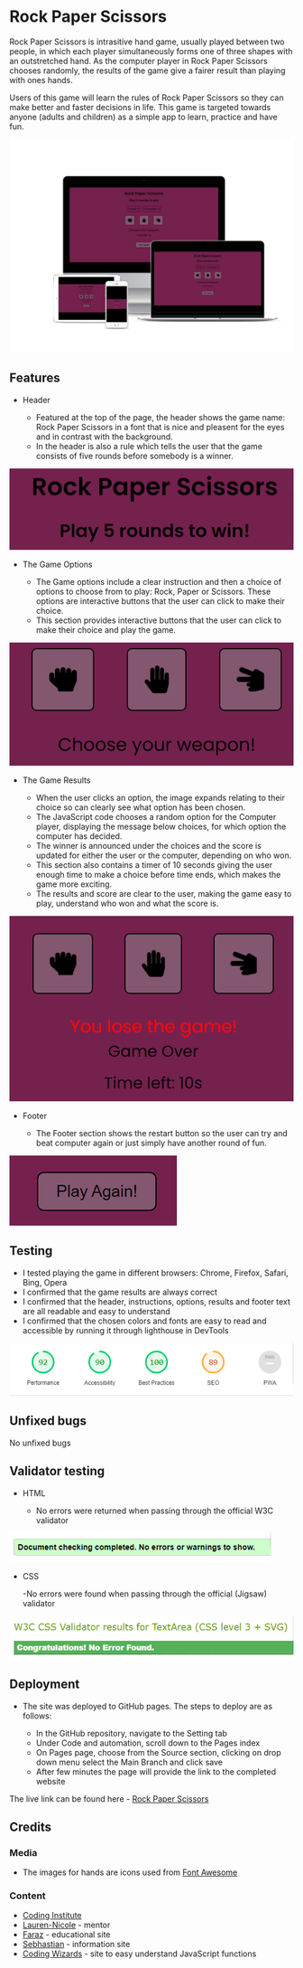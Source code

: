 # Rock Paper Scissors 

Rock Paper Scissors is intrasitive hand game, usually played between two people, in which each player simultaneously forms one of three shapes with an outstretched hand. As the computer player in Rock Paper Scissors chooses randomly, the results of the game give a fairer result than playing with ones hands.

Users of this game will learn the rules of Rock Paper Scissors so they can make better and faster decisions in life. This game is targeted towards anyone (adults and children) as a simple app to learn, practice and have fun. 

![Mockup screenshot of the game](assets/images/smartmockups_lnnkk3sn.jpg)

## Features

- Header
 
  - Featured at the top of the page, the header shows the game name: Rock Paper Scissors in a font that is nice and pleasent for the eyes and in contrast with the background.
  - In the header is also a rule which tells the user that the game consists of five rounds before somebody is a winner.

![Game Header](assets/images/header.png)


- The Game Options

  - The Game options include a clear instruction and then a choice of options to choose from to play: Rock, Paper or Scissors. These options are interactive buttons that the user can click to make their choice.
  - This section provides interactive buttons that the user can click to make their choice and play the game. 

![Game Options](assets/images/choices.png)


- The Game Results 

  - When the user clicks an option, the image expands relating to their choice so can clearly see what option has been chosen.
  - The JavaScript code chooses a random option for the Computer player, displaying the message below choices, for which option the computer has decided.
  - The winner is announced under the choices and the score is updated for either the user or the computer, depending on who won.
  - This section also contains a timer of 10 seconds giving the user enough time to make a choice before time ends, which makes the game more exciting.
  - The results and score are clear to the user, making the game easy to play, understand who won and what the score is.

![Game Results](assets/images/game-play.png)


- Footer

  - The Footer section shows the restart button so the user can try and beat computer again or just simply have another round of fun.

![Footer of the game](assets/images/footer.png)


## Testing 

- I tested playing the game in different browsers: Chrome, Firefox, Safari, Bing, Opera
- I confirmed that the game results are always correct
- I confirmed that the header, instructions, options, results and footer text are all readable and easy to understand
- I confirmed that the chosen colors and fonts are easy to read and accessible by running it through lighthouse in DevTools

![Lighthouse Report](assets/images/lighthouse-report.png)


## Unfixed bugs

No unfixed bugs


## Validator testing

- HTML

  - No errors were returned when passing through the official W3C validator

![HTML Validator](assets/images/HTML-validation.png)

- CSS

  -No errors were found when passing through the official (Jigsaw) validator

![CSS Validator](assets/images/CSS-validation.png)


## Deployment 

- The site was deployed to GitHub pages. The steps to deploy are as follows:

  - In the GitHub repository, navigate to the Setting tab
  - Under Code and automation, scroll down to the Pages index
  - On Pages page, choose from the Source section, clicking on drop down menu select the Main Branch and click save
  - After few minutes the page will provide the link to the completed website

The live link can be found here - [Rock Paper Scissors](drmarija.github.io/rock-paper-scissors/)


## Credits 

### Media

- The images for hands are icons used from [Font Awesome](https://fontawesome.com/)

### Content

- [Coding Institute](https://codeinstitute.net)
- [Lauren-Nicole](https://github.com/CluelessBiker) - mentor
- [Faraz](https://codewithfaraz.com) - educational site
- [Sebhastian](https://sebhastian.com) - information site
- [Coding Wizards](https://www.codewizardshq.com) - site to easy understand JavaScript functions

